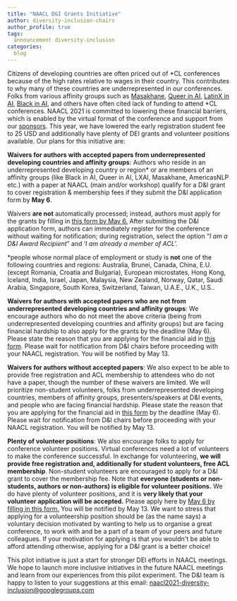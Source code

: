 ```yaml
---
title: "NAACL D&I Grants Initiative"
author: diversity-inclusion-chairs
author_profile: true
tags:
  announcement diversity-inclusion
categories:
  blog
---
```



Citizens of developing countries are often priced out of *CL conferences because of the high rates relative to wages in their country. This contributes to why many of these countries are underrepresented in our conferences. Folks from various affinity groups such as [Masakhane](https://www.masakhane.io/), [Queer in AI](https://sites.google.com/view/queer-in-ai/), [LatinX in AI](https://www.latinxinai.org/), [Black in AI](https://blackinai.github.io/#/), and others have often cited lack of funding to attend *CL conferences. NAACL 2021 is committed to lowering these financial barriers, which is enabled by the virtual format of the conference and support from our [sponsors](https://2021.naacl.org/sponsors/). This year, we have lowered the early registration student fee to 25 USD and additionally have plenty of DEI grants and volunteer positions available. Our plans for this initiative are:

**Waivers for authors with accepted papers from underrepresented developing countries and affinity groups**: Authors who reside in an underrepresented developing country or region* or are members of an affinity groups (like Black in AI, Queer in AI, LXAI, Masakhane, AmericasNLP etc.) with a paper at NAACL (main and/or workshop) qualify for a D&I grant to cover registration & membership fees if they submit the D&I application form by **May 6**. 

Waivers **are not** automatically processed; instead, authors must apply for the grants by filling in [this form by May 6.](https://forms.office.com/pages/responsepage.aspx?id=28am4grn6EidKwihTYoMpX41ACvpRHNMrOJ_vQ5RiqBURUpLUzBXT0RJNUJXU05YUzdITFdZUVJGQi4u) After submitting the D&I application form, authors can immediately register for the conference without waiting for notification; during registration, select the option “_I am a D&I Award Recipient_” and ‘_I am already a member of ACL_’. 

*people whose normal place of employment or study is **not** one of the following countries and regions: Australia, Brunei, Canada, China, E.U. (except Romania, Croatia and Bulgaria), European microstates, Hong Kong, Iceland, India, Israel, Japan, Malaysia, New Zealand, Norway, Qatar, Saudi Arabia, Singapore, South Korea, Switzerland, Taiwan, U.A.E., U.K., U.S..

**Waivers for authors with accepted papers who are not from underrepresented developing countries and affinity groups**: We encourage authors who do not meet the above criteria (being from underrepresented developing countries and affinity groups) but are facing financial hardship to also apply for the grants by the deadline (May 6). Please state the reason that you are applying for the financial aid in [this form](https://forms.office.com/pages/responsepage.aspx?id=28am4grn6EidKwihTYoMpX41ACvpRHNMrOJ_vQ5RiqBURUpLUzBXT0RJNUJXU05YUzdITFdZUVJGQi4u). Please wait for notification  from D&I chairs before proceeding with your NAACL registration. You will be notified by May 13.

**Waivers for authors without accepted papers**: We also expect to be able to provide free registration and ACL membership to attendees who do not have a paper, though the number of these waivers are limited. We will prioritize non-student volunteers, folks from underrepresented developing countries, members of affinity groups, presenters/speakers at D&I events, and people who are facing financial hardship. Please state the reason that you are applying for the financial aid in [this form](https://forms.office.com/pages/responsepage.aspx?id=28am4grn6EidKwihTYoMpX41ACvpRHNMrOJ_vQ5RiqBURUpLUzBXT0RJNUJXU05YUzdITFdZUVJGQi4u) by the deadline (May 6). Please wait for notification from D&I chairs before proceeding with your NAACL registration. You will be notified by May 13.

**Plenty of volunteer positions**: We also encourage folks to apply for conference volunteer positions. Virtual conferences need a lot of volunteers to make the conference successful. In exchange for volunteering, **we will provide free registration and, additionally for student volunteers, free ACL membership**. Non-student volunteers are encouraged to apply for a D&I grant to cover the membership fee. Note that **everyone (students or non-students, authors or non-authors) is eligible for volunteer positions.** We do have plenty of volunteer positions, and it is **very likely that your volunteer application will be accepted.** Please apply here by [May 6 by filling in this form.](https://forms.office.com/Pages/ResponsePage.aspx?id=DQSIkWdsW0yxEjajBLZtrQAAAAAAAAAAAAFMMOEafPlURE9CRjVKQkU5MlZTR01TWlRTV0dGMjhXVi4u) You will be notified by May 13. We want to stress that applying for a volunteership position should be (as the name says) a voluntary decision motivated by wanting to help us to organise a great conference, to work with and be a part of a team of your peers and future colleagues. If your motivation for applying is that you wouldn't be able to afford attending otherwise, applying for a D&I grant is a better choice! 

This pilot initiative is just a start for stronger DEI efforts in NAACL meetings. We hope to launch more inclusive initiatives in the future NAACL meetings and learn from our experiences from this pilot experiment. The D&I team is happy to listen to your suggestions at this email: [naacl2021-diversity-inclusion@googlegroups.com](mailto:naacl2021-diversity-inclusion@googlegroups.com)

